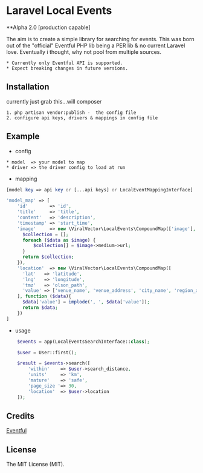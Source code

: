# Laravel Local Events
**Alpha 2.0 [production capable]

The aim is to create a simple library for searching for events. 
This was born out of the "official" Eventful PHP lib being a PER lib & no current Laravel love. 
Eventually i thought, why not pool from multiple sources.

    * Currently only Eventful API is supported.
    * Expect breaking changes in future versions.

## Installation

currently just grab this...will composer

    1. php artisan vendor:publish -  the config file
    2. configure api keys, drivers & mappings in config file


## Example
   - config 
    
    * model  => your model to map
    * driver => the driver config to load at run
   
   
   - mapping
```php
[model key => api key or [...api keys] or LocalEventMappingInterface]

'model_map' => [
    'id'        => 'id',
    'title'     => 'title',
    'content'   => 'description',
    'timestamp' => 'start_time',
    'image'     => new \ViralVector\LocalEvents\CompoundMap(['image'], function ($data){
      $collection = [];
      foreach ($data as $image) {
          $collection[] = $image->medium->url;
      }
      return $collection;
    }),
    'location'  => new \ViralVector\LocalEvents\CompoundMap([
      'lat'   => 'latitude',
      'lng'   => 'longitude',
      'tmz'   => 'olson_path',
      'value' => ['venue_name', 'venue_address', 'city_name', 'region_abbr']
    ], function ($data){
      $data['value'] = implode(', ', $data['value']);
      return $data;
    })
]
```

- usage
```php
    $events = app(LocalEventsSearchInterface::class);

    $user = User::first();

    $result = $events->search([
        'within'    => $user->search_distance,
        'units'     => 'km',
        'mature'    => 'safe',
        'page_size '=> 30,
        'location'  => $user->location
    ]);
```

## Credits

[Eventful](https://api.eventful.com/)

## License

The MIT License (MIT).
